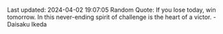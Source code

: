 Last updated: 2024-04-02 19:07:05
Random Quote: If you lose today, win tomorrow. In this never-ending spirit of challenge is the heart of a victor. - Daisaku Ikeda